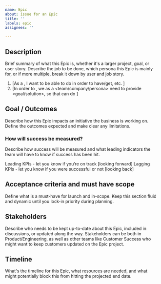 ```yaml
---
name: Epic
about: issue for an Epic
title: ''
labels: epic
assignees: ''

---
```


## Description
Brief summary of what this Epic is, whether it's a larger project, goal, or user story. Describe the job to be done, which persona this Epic is mainly for, or if more multiple, break it down by user and job story.

1. [As a <persona>, I want to be able to do <activity> in order to have/get, etc. <goal>]
2. [In order to <goal>, we as a <team/company/persona> need to provide <goal/solution>, so that <persona> can do <activity>]

## Goal / Outcomes
Describe how this Epic impacts an initiative the business is working on. Define the outcomes expected and make clear any limitations.


### How will success be measured?
Describe how success will be measured and what leading indicators the team will have to know if success has been hit.

Leading KPIs - let you know if you’re on track [looking forward]
Lagging KPIs - let you know if you were successful or not [looking back]

## Acceptance criteria and must have scope
Define what is a must-have for launch and in-scope. Keep this section fluid and dynamic until you lock-in priority during planning.

## Stakeholders
Describe who needs to be kept up-to-date about this Epic, included in discussions, or updated along the way. Stakeholders can be both in Product/Engineering, as well as other teams like Customer Success who might want to keep customers updated on the Epic project.

## Timeline
What's the timeline for this Epic, what resources are needed, and what might potentially block this from hitting the projected end date.
